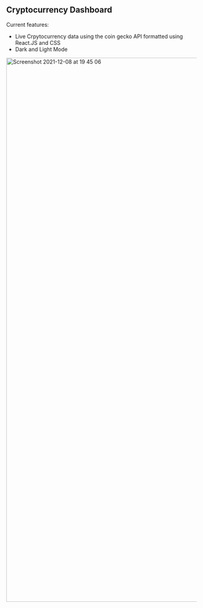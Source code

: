 ## Cryptocurrency Dashboard

Current features: 
- Live Crpytocurrency data using the coin gecko API formatted using React.JS and CSS 
- Dark and Light Mode 

<img width="1436" alt="Screenshot 2021-12-08 at 19 45 06" src="https://user-images.githubusercontent.com/68692361/145273848-1931b055-1d72-4e05-9729-5c20fa6fdb3c.png">
